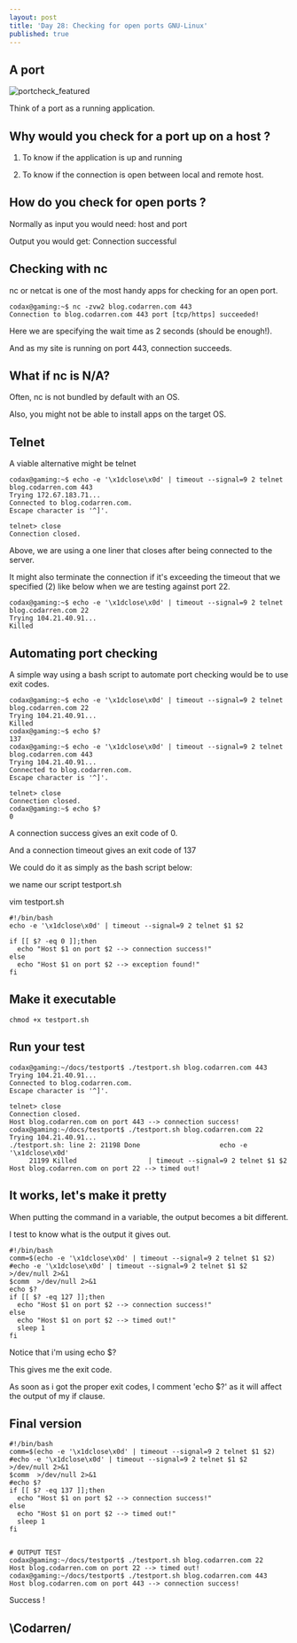 ```yaml
---
layout: post
title: 'Day 28: Checking for open ports GNU-Linux'
published: true
---
```

## A port
![portcheck_featured](https://github.com/codarrenvelvindron/codarrenvelvindron.github.io/raw/master/images/port_check.png)

Think of a port as a running application.

## Why would you check for a port up on a host ?
1. To know if the application is up and running

2. To know if the connection is open between local and remote host.

## How do you check for open ports ?
Normally as input you would need:
host and port

Output you would get:
Connection successful

## Checking with nc
nc or netcat is one of the most handy apps for checking for an open port.

```
codax@gaming:~$ nc -zvw2 blog.codarren.com 443
Connection to blog.codarren.com 443 port [tcp/https] succeeded!
```
Here we are specifying the wait time as 2 seconds (should be enough!).

And as my site is running on port 443, connection succeeds.

## What if nc is N/A?
Often, nc is not bundled by default with an OS.

Also, you might not be able to install apps on the target OS.

## Telnet
A viable alternative might be telnet

```
codax@gaming:~$ echo -e '\x1dclose\x0d' | timeout --signal=9 2 telnet blog.codarren.com 443
Trying 172.67.183.71...
Connected to blog.codarren.com.
Escape character is '^]'.

telnet> close
Connection closed.
```
Above, we are using a one liner that closes after being connected to the server.

It might also terminate the connection if it's exceeding the timeout that we specified (2) like below when we are testing against port 22.

```
codax@gaming:~$ echo -e '\x1dclose\x0d' | timeout --signal=9 2 telnet blog.codarren.com 22
Trying 104.21.40.91...
Killed
```

## Automating port checking
A simple way using a bash script to automate port checking would be to use exit codes.

```
codax@gaming:~$ echo -e '\x1dclose\x0d' | timeout --signal=9 2 telnet blog.codarren.com 22
Trying 104.21.40.91...
Killed
codax@gaming:~$ echo $?
137
codax@gaming:~$ echo -e '\x1dclose\x0d' | timeout --signal=9 2 telnet blog.codarren.com 443
Trying 104.21.40.91...
Connected to blog.codarren.com.
Escape character is '^]'.

telnet> close
Connection closed.
codax@gaming:~$ echo $?
0
```
A connection success gives an exit code of 0.

And a connection timeout gives an exit code of 137

We could do it as simply as the bash script below:

we name our script testport.sh

vim testport.sh
```
#!/bin/bash
echo -e '\x1dclose\x0d' | timeout --signal=9 2 telnet $1 $2

if [[ $? -eq 0 ]];then
  echo "Host $1 on port $2 --> connection success!"
else
  echo "Host $1 on port $2 --> exception found!"
fi
```
## Make it executable
```
chmod +x testport.sh
```

## Run your test
```
codax@gaming:~/docs/testport$ ./testport.sh blog.codarren.com 443
Trying 104.21.40.91...
Connected to blog.codarren.com.
Escape character is '^]'.

telnet> close
Connection closed.
Host blog.codarren.com on port 443 --> connection success!
codax@gaming:~/docs/testport$ ./testport.sh blog.codarren.com 22
Trying 104.21.40.91...
./testport.sh: line 2: 21198 Done                    echo -e '\x1dclose\x0d'
     21199 Killed                  | timeout --signal=9 2 telnet $1 $2
Host blog.codarren.com on port 22 --> timed out!
```

## It works, let's make it pretty
When putting the command in a variable, the output becomes a bit different.

I test to know what is the output it gives out.
```
#!/bin/bash
comm=$(echo -e '\x1dclose\x0d' | timeout --signal=9 2 telnet $1 $2)
#echo -e '\x1dclose\x0d' | timeout --signal=9 2 telnet $1 $2 >/dev/null 2>&1
$comm  >/dev/null 2>&1
echo $?
if [[ $? -eq 127 ]];then
  echo "Host $1 on port $2 --> connection success!"
else
  echo "Host $1 on port $2 --> timed out!"
  sleep 1
fi
```

Notice that i'm using echo $?

This gives me the exit code.

As soon as i got the proper exit codes, I comment 'echo $?' as it will affect the output of my if clause.

## Final version
```
#!/bin/bash
comm=$(echo -e '\x1dclose\x0d' | timeout --signal=9 2 telnet $1 $2)
#echo -e '\x1dclose\x0d' | timeout --signal=9 2 telnet $1 $2 >/dev/null 2>&1
$comm  >/dev/null 2>&1
#echo $?
if [[ $? -eq 137 ]];then
  echo "Host $1 on port $2 --> connection success!"
else
  echo "Host $1 on port $2 --> timed out!"
  sleep 1
fi


# OUTPUT TEST
codax@gaming:~/docs/testport$ ./testport.sh blog.codarren.com 22
Host blog.codarren.com on port 22 --> timed out!
codax@gaming:~/docs/testport$ ./testport.sh blog.codarren.com 443
Host blog.codarren.com on port 443 --> connection success!
```
Success !

## \Codarren/
